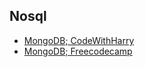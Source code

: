## Nosql

* [MongoDB; CodeWithHarry](https://www.youtube.com/watch?v=J6mDkcqU_ZE)
* [MongoDB; Freecodecamp](https://www.youtube.com/watch?v=E-1xI85Zog8)

